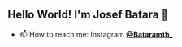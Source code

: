 ## Hello World! I'm Josef Batara 👋

<!--
**BataraDevops/BataraDevops** is a ✨ _special_ ✨ repository because its `README.md` (this file) appears on your GitHub profile.

Here are some ideas to get you started:

- 🔭 I’m currently working on ...
- 🌱 I’m currently learning ...
- 👯 I’m looking to collaborate on ...
- 🤔 I’m looking for help with ...
- 💬 Ask me about ...
- 📫 How to reach me: ...
- 😄 Pronouns: ...
- ⚡ Fun fact: ...
-->

- 📫 How to reach me: Instagram [**@Bataramth_**](https://www.instagram.com/bataramth_?igsh=NDZ1amI0dnloeGYz)
